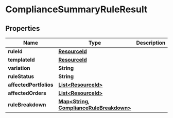 

# ComplianceSummaryRuleResult


## Properties

| Name | Type | Description | Notes |
|------------ | ------------- | ------------- | -------------|
|**ruleId** | [**ResourceId**](ResourceId.md) |  |  |
|**templateId** | [**ResourceId**](ResourceId.md) |  |  |
|**variation** | **String** |  |  |
|**ruleStatus** | **String** |  |  |
|**affectedPortfolios** | [**List&lt;ResourceId&gt;**](ResourceId.md) |  |  |
|**affectedOrders** | [**List&lt;ResourceId&gt;**](ResourceId.md) |  |  |
|**ruleBreakdown** | [**Map&lt;String, ComplianceRuleBreakdown&gt;**](ComplianceRuleBreakdown.md) |  |  |



